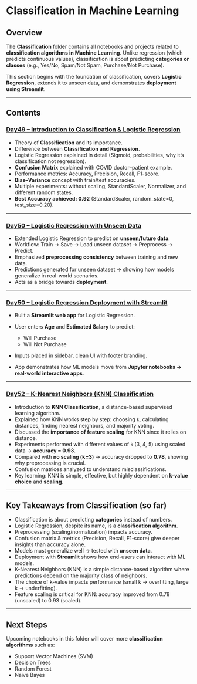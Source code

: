 # Classification in Machine Learning

## Overview

The **Classification** folder contains all notebooks and projects related to **classification algorithms in Machine Learning**.
Unlike regression (which predicts continuous values), classification is about predicting **categories or classes** (e.g., Yes/No, Spam/Not Spam, Purchase/Not Purchase).

This section begins with the foundation of classification, covers **Logistic Regression**, extends it to unseen data, and demonstrates **deployment using Streamlit**.

---

## Contents

### [Day49 – Introduction to Classification & Logistic Regression](Day49_Intro_to_Classification_&_Logistic_Regression)

* Theory of **Classification** and its importance.
* Difference between **Classification and Regression**.
* Logistic Regression explained in detail (Sigmoid, probabilities, why it’s classification not regression).
* **Confusion Matrix** explained with COVID doctor–patient example.
* Performance metrics: Accuracy, Precision, Recall, F1-score.
* **Bias–Variance** concept with train/test accuracies.
* Multiple experiments: without scaling, StandardScaler, Normalizer, and different random states.
* **Best Accuracy achieved: 0.92** (StandardScaler, random\_state=0, test\_size=0.20).

---

### [Day50 – Logistic Regression with Unseen Data](Day50a_Logistic_Regression_on_Unseen_Data)

* Extended Logistic Regression to predict on **unseen/future data**.
* Workflow: Train → Save → Load unseen dataset → Preprocess → Predict.
* Emphasized **preprocessing consistency** between training and new data.
* Predictions generated for unseen dataset → showing how models generalize in real-world scenarios.
* Acts as a bridge towards **deployment**.

---

### [Day50 – Logistic Regression Deployment with Streamlit](Day50b_LR_Deployment_with_Streamlit)

* Built a **Streamlit web app** for Logistic Regression.
* User enters **Age** and **Estimated Salary** to predict:

  * Will Purchase
  * Will Not Purchase
* Inputs placed in sidebar, clean UI with footer branding.
* App demonstrates how ML models move from **Jupyter notebooks → real-world interactive apps**.

---

### [Day52 – K-Nearest Neighbors (KNN) Classification](Day52_K-Nearest_Neighbors_%28KNN%29_Classification)

* Introduction to **KNN Classification**, a distance-based supervised learning algorithm.
* Explained how KNN works step by step: choosing `k`, calculating distances, finding nearest neighbors, and majority voting.
* Discussed the **importance of feature scaling** for KNN since it relies on distance.
* Experiments performed with different values of `k` (3, 4, 5) using scaled data → **accuracy = 0.93**.
* Compared with **no scaling (k=3)** → accuracy dropped to **0.78**, showing why preprocessing is crucial.
* Confusion matrices analyzed to understand misclassifications.
* Key learning: KNN is simple, effective, but highly dependent on **k-value choice** and **scaling**.

---

## Key Takeaways from Classification (so far)

* Classification is about predicting **categories** instead of numbers.
* Logistic Regression, despite its name, is a **classification algorithm**.
* Preprocessing (scaling/normalization) impacts accuracy.
* Confusion matrix & metrics (Precision, Recall, F1-score) give deeper insights than accuracy alone.
* Models must generalize well → tested with **unseen data**.
* Deployment with **Streamlit** shows how end-users can interact with ML models.
* K-Nearest Neighbors (KNN) is a simple distance-based algorithm where predictions depend on the majority class of neighbors.
* The choice of k-value impacts performance (small k → overfitting, large k → underfitting).
* Feature scaling is critical for KNN: accuracy improved from 0.78 (unscaled) to 0.93 (scaled).

---

## Next Steps

Upcoming notebooks in this folder will cover more **classification algorithms** such as:

* Support Vector Machines (SVM)
* Decision Trees
* Random Forest
* Naive Bayes
